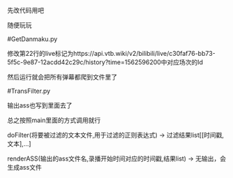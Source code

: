 先改代码用吧

随便玩玩

#GetDanmaku.py

修改第22行的live标记为https://api.vtb.wiki/v2/bilibili/live/c30faf76-bb73-5f5c-9e87-12acdd42c29c/history?time=1562596200中对应场次的Id

然后运行就会把所有弹幕都爬到文件里了

#TransFilter.py

输出ass也写到里面去了

总之按照main里面的方式调用就行

doFilter(将要被过滤的文本文件,用于过滤的正则表达式) -> 过滤结果list[[时间戳,文本],...]

renderASS(输出的ass文件名,录播开始时间对应的时间戳,结果list) -> 无输出，会生成ass文件
